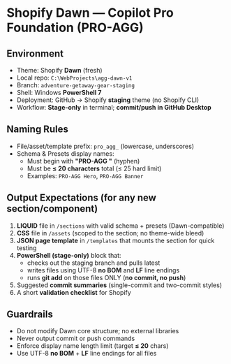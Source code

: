 # Shopify Dawn — Copilot Pro Foundation (PRO-AGG)

## Environment
- Theme: Shopify **Dawn** (fresh)
- Local repo: `C:\WebProjects\agg-dawn-v1`
- Branch: `adventure-getaway-gear-staging`
- Shell: Windows **PowerShell 7**
- Deployment: GitHub → Shopify **staging** theme (no Shopify CLI)
- Workflow: **Stage-only** in terminal; **commit/push in GitHub Desktop**

## Naming Rules
- File/asset/template prefix: `pro_agg_` (lowercase, underscores)
- Schema & Presets display names:
  - Must begin with **"PRO-AGG "** (hyphen)
  - Must be **≤ 20 characters** total (≤ 25 hard limit)
  - Examples: `PRO-AGG Hero`, `PRO-AGG Banner`

## Output Expectations (for any new section/component)
1. **LIQUID** file in `/sections` with valid schema + presets (Dawn-compatible)
2. **CSS** file in `/assets` (scoped to the section; no theme-wide bleed)
3. **JSON page template** in `/templates` that mounts the section for quick testing
4. **PowerShell (stage-only)** block that:
   - checks out the staging branch and pulls latest
   - writes files using UTF-8 **no BOM** and **LF** line endings
   - runs **git add** on those files ONLY (**no commit, no push**)
5. Suggested **commit summaries** (single-commit and two-commit styles)
6. A short **validation checklist** for Shopify

## Guardrails
- Do not modify Dawn core structure; no external libraries
- Never output commit or push commands
- Enforce display name length limit (target **≤ 20** chars)
- Use UTF-8 **no BOM** + **LF** line endings for all files
